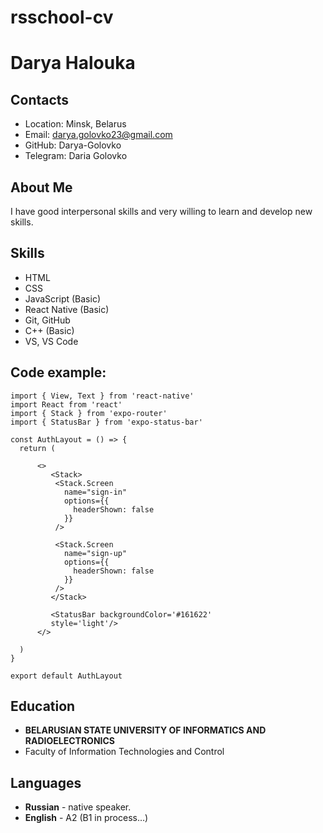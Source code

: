 # rsschool-cv

# Darya Halouka

## Contacts

- Location: Minsk, Belarus
- Email: darya.golovko23@gmail.com
- GitHub: Darya-Golovko
- Telegram: Daria Golovko

## About Me

I have good interpersonal skills and very willing to learn and develop new skills.

## Skills

- HTML
- CSS
- JavaScript (Basic)
- React Native (Basic)
- Git, GitHub
- C++ (Basic)
- VS, VS Code

## Code example:

```
import { View, Text } from 'react-native'
import React from 'react'
import { Stack } from 'expo-router'
import { StatusBar } from 'expo-status-bar'

const AuthLayout = () => {
  return (

      <>
         <Stack>
          <Stack.Screen
            name="sign-in"
            options={{
              headerShown: false
            }}
          />

          <Stack.Screen
            name="sign-up"
            options={{
              headerShown: false
            }}
          />
         </Stack>

         <StatusBar backgroundColor='#161622'
         style='light'/>
      </>

  )
}

export default AuthLayout
```

## Education

- **BELARUSIAN STATE UNIVERSITY OF INFORMATICS AND RADIOELECTRONICS**
- Faculty of Information Technologies and Control

## Languages

- **Russian** - native speaker.
- **English** - A2 (B1 in process…)
